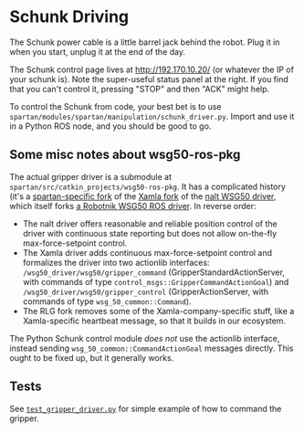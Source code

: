 # Schunk Driving

The Schunk power cable is a little barrel jack behind the robot. Plug it in when you start, unplug it at the end of the day.

The Schunk control page lives at http://192.170.10.20/ (or whatever the IP of your schunk is). Note the super-useful status panel at the right. If you find that you can't control it, pressing "STOP" and then "ACK" might help.

To control the Schunk from code, your best bet is to use `spartan/modules/spartan/manipulation/schunk_driver.py`. Import and use it in a Python ROS node, and you should be good to go.

## Some misc notes about wsg50-ros-pkg

The actual gripper driver is a submodule at `spartan/src/catkin_projects/wsg50-ros-pkg`. It has a complicated history (it's a [spartan-specific fork](https://github.com/RobotLocomotion/wsg50-ros-pkg) of the [Xamla fork](https://github.com/Xamla/wsg50-ros-pkg) of the [nalt WSG50 driver](https://github.com/nalt/wsg50-ros-pkg), which itself forks [a Robotnik WSG50 ROS driver](https://code.google.com/archive/p/wsg50-ros-pkg/). In reverse order:

- The nalt driver offers reasonable and reliable position control of the driver with continuous state reporting but does not allow on-the-fly max-force-setpoint control.
- The Xamla driver adds continuous max-force-setpoint control and formalizes the driver into two actionlib interfaces: `/wsg50_driver/wsg50/gripper_command` (GripperStandardActionServer, with commands of type `control_msgs::GripperCommandActionGoal`) and `/wsg50_driver/wsg50/gripper_control` (GripperActionServer, with commands of type `wsg_50_common::Command`).
- The RLG fork removes some of the Xamla-company-specific stuff, like a Xamla-specific heartbeat message, so that it builds in our ecosystem.

The Python Schunk control module *does not* use the actionlib interface, instead sending `wsg_50_common::CommandActionGoal` messages directly. This ought to be fixed up, but it generally works.


## Tests
See [`test_gripper_driver.py`](../modules/spartan/test/test_gripper_driver.py) for simple example of how to command the gripper.




